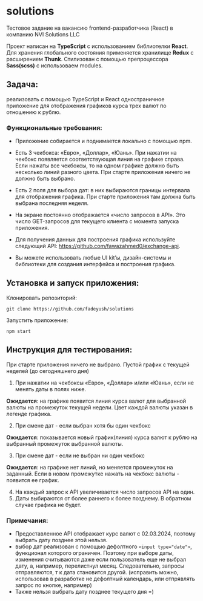 # solutions
Тестовое задание на вакансию frontend-разработчика (React) в компанию NVI Solutions LLC

Проект написан на **TypeScript** с использованием библиотелки **React**. Для хранения глобального состояния применяется хранилище **Redux** с расширением **Thunk**. Стилизован с помощью препроцессора **Sass(scss)** с использоваем modules. 

## Задача: 
реализовать с помощью TypeScript и React одностраничное приложение для отображения графиков курса трех валют по отношению к рублю.

### Функциональные требования:
- Приложение собирается и поднимается локально с помощью npm.

- Есть 3 чекбокса: «Евро», «Доллар», «Юань». При нажатии на чекбокс появляется
соответствующая линия на графике справа. Если нажаты все чекбоксы, то на одном
графике должно быть несколько линий разного цвета. При старте приложения ничего
не должно быть выбрано.

- Есть 2 поля для выбора дат: в них выбираются границы интервала для отображения
графика. При старте приложения там должна быть выбрана последняя неделя.

- На экране постоянно отображается «число запросов в API». Это число GET-запросов
для текущего клиента с момента запуска приложения.

- Для получения данных для построения графика используйте следующий API:
https://github.com/fawazahmed0/exchange-api.

- Вы можете использовать любые UI kit’ы, дизайн-системы и библиотеки для создания
интерфейса и построения графика.

##  Установка и запуск приложения:

Клонировать репозиторий:

    git clone https://github.com/fadeyush/solutions

Запустить приложение:

    npm start

## Инструкция для тестирования:

При старте приложения ничего не выбрано. Пустой график с текущей неделей (до сегодняшнего дня)

1. При нажатии на чекбоксы «Евро», «Доллар» и/или «Юань», если не менять даты в полях ниже.

 **Ожидается**: на графике появится линия курса валют для выбранной валюты на промежуток текущей недели. Цвет каждой валюты указан в легенде графика.

2. При смене дат - если выбран хотя бы один чекбокс
   
**Ожидается**: показывается новый график(линия) курса валют к рублю на выбранный промежуток выбранной валюты.

3. При смене дат - если не выбран ни один чекбокс
   
**Ожидается**: на графике нет линий, но меняется промежуток на заданный. Если в новом промежутке нажать на чекбокс валюты - появится ее график.

4. На каждый запрос к API увеличивается число запросов API на один.
5. Даты выбираются от более раннего к более позднему. В обратном случае графика не будет.

### Примечания:
- Предоставленное API отображает курс валют с 02.03.2024, поэтому выбрать дату позднее этой нельзя.
- выбор дат реализован с помощью дефолтного `<input type="date">`, функционал которого ограничен. Поэтому при выборе даты, изменения считываются даже если пользователь еще не выбрал дату, а, например, перелистнул месяц. Следовательно, запросы отправляются, т к дата становится другой. (исправить можно, использовав в разработке не дефолтный календарь, или отпрявлять запрос по кнопке, например)
- Также нельзя выбрать дату позднее текущего дня =)